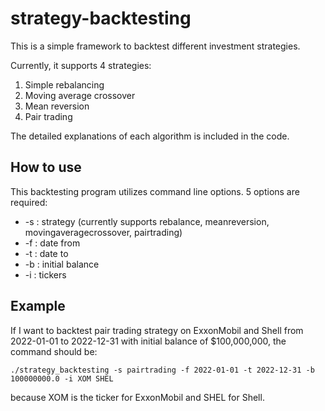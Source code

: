 # strategy-backtesting

This is a simple framework to backtest different investment strategies.

Currently, it supports 4 strategies:

1. Simple rebalancing
2. Moving average crossover
3. Mean reversion
4. Pair trading

The detailed explanations of each algorithm is included in the code.

## How to use

This backtesting program utilizes command line options.
5 options are required:

- -s : strategy (currently supports rebalance, meanreversion, movingaveragecrossover, pairtrading)
- -f : date from
- -t : date to
- -b : initial balance
- -i : tickers

## Example

If I want to backtest pair trading strategy on ExxonMobil and Shell from 2022-01-01 to 2022-12-31 with initial
balance of $100,000,000, the command should be:

```
./strategy_backtesting -s pairtrading -f 2022-01-01 -t 2022-12-31 -b 100000000.0 -i XOM SHEL
```

because XOM is the ticker for ExxonMobil and SHEL for Shell.
